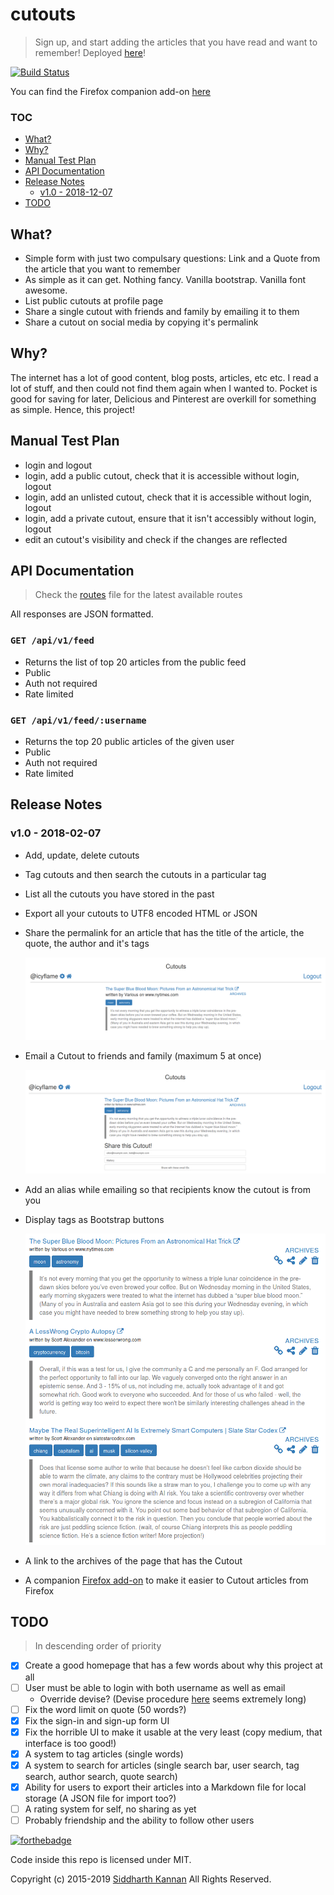 # cutouts

> Sign up, and start adding the articles that you have read and want to remember! Deployed [here][11]!

[![Build Status][9]][10]

You can find the Firefox companion add-on [here][8]


### TOC

- [What?][1]
- [Why?][2]
- [Manual Test Plan][3]
- [API Documentation][7]
- [Release Notes][4]
  - [v1.0 - 2018-12-07][5]
- [TODO][6]

## What?

- Simple form with just two compulsary questions: Link and a Quote from the article that you want to remember
- As simple as it can get. Nothing fancy. Vanilla bootstrap. Vanilla font awesome.
- List public cutouts at profile page
- Share a single cutout with friends and family by emailing it to them
- Share a cutout on social media by copying it's permalink

## Why?

The internet has a lot of good content, blog posts, articles, etc etc. I read a lot
of stuff, and then could not find them again when I wanted to. Pocket is good for saving
for later, Delicious and Pinterest are overkill for something as simple. Hence, this 
project!

## Manual Test Plan

- login and logout
- login, add a public cutout, check that it is accessible without login, logout
- login, add an unlisted cutout, check that it is accessible without login, logout
- login, add a private cutout, ensure that it isn't accessibly without login,
    logout
- edit an cutout's visibility and check if the changes are reflected

## API Documentation

> Check the [routes][13] file for the latest available routes

All responses are JSON formatted.

### `GET /api/v1/feed`

- Returns the list of top 20 articles from the public feed
- Public
- Auth not required
- Rate limited

### `GET /api/v1/feed/:username`

- Returns the top 20 public articles of the given user
- Public
- Auth not required
- Rate limited

## Release Notes

### v1.0 - 2018-02-07

- Add, update, delete cutouts
- Tag cutouts and then search the cutouts in a particular tag
- List all the cutouts you have stored in the past
- Export all your cutouts to UTF8 encoded HTML or JSON
- Share the permalink for an article that has the title of the article, the
    quote, the author and it's tags

    ![img](./img/v1_1.png)

- Email a Cutout to friends and family (maximum 5 at once)

    ![img](./img/v1_2.png)

- Add an alias while emailing so that recipients know the cutout is from you
- Display tags as Bootstrap buttons

    ![img](./img/v1_3.png)

- A link to the archives of the page that has the Cutout
- A companion 
    [Firefox add-on][8]
    to make it easier to Cutout articles from Firefox

## TODO

> In descending order of priority

- [x] Create a good homepage that has a few words about why this project at all
- [ ] User must be able to login with both username as well as email
	- Override devise? (Devise procedure [here][12] seems extremely long)
- [ ] Fix the word limit on quote (50 words?)
- [x] Fix the sign-in and sign-up form UI
- [x] Fix the horrible UI to make it usable at the very least (copy medium, that interface is too good!)
- [x] A system to tag articles (single words)
- [x] A system to search for articles (single search bar, user search, tag search, author search, quote search)
- [x] Ability for users to export their articles into a Markdown file for local storage (A JSON file for import too?)
- [ ] A rating system for self, no sharing as yet
- [ ] Probably friendship and the ability to follow other users

[![forthebadge](http://forthebadge.com/images/badges/made-with-ruby.svg)](http://forthebadge.com)

Code inside this repo is licensed under MIT.

Copyright (c) 2015-2019 [Siddharth Kannan](http://icyflame.github.io) All Rights Reserved.

[1]: #what
[2]: #why
[3]: #manual-test-plan
[4]: #release-notes
[5]: #v10---2018-02-07
[6]: #todo
[7]: #api-documentation
[8]: https://addons.mozilla.org/en-US/firefox/addon/cutouts-firefox-extension/
[9]: https://travis-ci.org/icyflame/cutouts.svg?branch=master
[10]: https://travis-ci.org/icyflame/cutouts
[11]: https://cutouts.siddharthkannan.in
[12]: https://github.com/plataformatec/devise/wiki/How-To:-Allow-users-to-sign-in-using-their-username-or-email-address
[13]: https://github.com/icyflame/cutouts/blob/add-api-documentation/config/routes.rb
